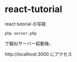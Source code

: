 # react-tutorial
react tutorial の写経

```
php server.php
```
で擬似サーバー起動後、

http://localhost:3000 にアクセス
